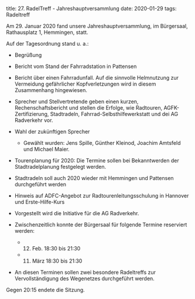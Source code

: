 title: 27. RadelTreff - Jahreshauptversammlung
date: 2020-01-29
tags: Radeltreff

Am 29. Januar 2020 fand unsere Jahreshauptversammlung, im Bürgersaal, Rathausplatz 1, Hemmingen, statt.

Auf der Tagesordnung stand u. a.:

- Begrüßung
- Bericht vom Stand der Fahrradstation in Pattensen
- Bericht über einen Fahrradunfall. Auf die sinnvolle Helmnutzung zur Vermeidung gefährlicher Kopfverletzungen wird in diesem Zusammenhang hingewiesen.
- Sprecher und Stellvertretende geben einen kurzen, Rechenschaftsbericht und stellen die Erfolge, wie Radtouren, AGFK-Zertifizierung, Stadtradeln, Fahrrad-Selbsthilfewerkstatt und dei AG Radverkehr vor.
- Wahl der zukünftigen Sprecher
  - Gewählt wurden: Jens Spille, Günther Kleinod, Joachim Amtsfeld und Michael Maier.
- Tourenplanung für 2020: Die Termine sollen bei Bekanntwerden der Stadtradelplanung festgelegt werden.
- Stadtradeln soll auch 2020 wieder mit Hemmingen und Pattensen durchgeführt werden
- Hinweis auf ADFC-Angebot zur Radtourenleitungsschulung in Hannover und Erste-Hilfe-Kurs
- Vorgestellt wird die Initiative für die AG Radverkehr.

- Zwischenzeitlich konnte der Bürgersaal für folgende Termine reserviert werden:  
  - 12. Feb. 18:30 bis 21:30
  - 11. März 18:30 bis 21:30
- An diesen Terminen sollen zwei besondere Radeltreffs zur Vervollständigung des Wegenetzes durchgeführt werden.

Gegen 20:15 endete die Sitzung.